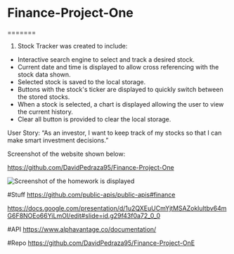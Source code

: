 # Finance-Project-One

=======

1. Stock Tracker was created to include:
- Interactive search engine to select and track a desired stock.
- Current date and time is displayed to allow cross referencing with the stock data shown.
- Selected stock is saved to the local storage.
- Buttons with the stock's ticker are displayed to quickly switch between the stored stocks.
- When a stock is selected, a chart is displayed allowing the user to view the current history.
- Clear all button is provided to clear the local storage.

User Story:
“As an investor, I want to keep track of my stocks so that I can make smart investment decisions.”


Screenshot of the website shown below:

https://github.com/DavidPedraza95/Finance-Project-One

![Screenshot of the homework is displayed]()



#Stuff
https://github.com/public-apis/public-apis#finance

https://docs.google.com/presentation/d/1u2QXEuUCmYjtMSAZoklultbv64mG6F8NOEo66YiLmOI/edit#slide=id.g29f43f0a72_0_0

#API
https://www.alphavantage.co/documentation/

#Repo
https://github.com/DavidPedraza95/Finance-Project-OnE
